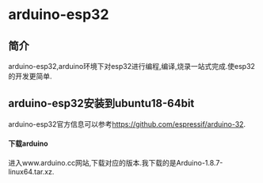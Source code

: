 # arduino-esp32


## 简介

arduino-esp32,arduino环境下对esp32进行编程,编译,烧录一站式完成.使esp32的开发更简单.

## arduino-esp32安装到ubuntu18-64bit

arduino-esp32官方信息可以参考<https://github.com/espressif/arduino-32>.

#### 下载arduino

进入www.arduino.cc网站,下载对应的版本.我下载的是Arduino-1.8.7-linux64.tar.xz.